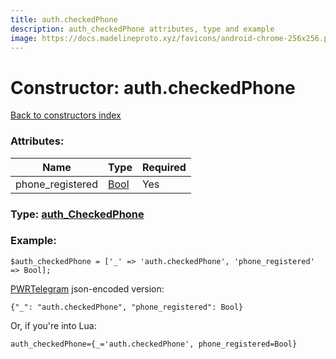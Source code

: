 ```yaml
---
title: auth.checkedPhone
description: auth_checkedPhone attributes, type and example
image: https://docs.madelineproto.xyz/favicons/android-chrome-256x256.png
---
```

# Constructor: auth.checkedPhone  
[Back to constructors index](index.md)



### Attributes:

| Name     |    Type       | Required |
|----------|---------------|----------|
|phone\_registered|[Bool](../types/Bool.md) | Yes|



### Type: [auth\_CheckedPhone](../types/auth_CheckedPhone.md)


### Example:

```
$auth_checkedPhone = ['_' => 'auth.checkedPhone', 'phone_registered' => Bool];
```  

[PWRTelegram](https://pwrtelegram.xyz) json-encoded version:

```
{"_": "auth.checkedPhone", "phone_registered": Bool}
```


Or, if you're into Lua:  


```
auth_checkedPhone={_='auth.checkedPhone', phone_registered=Bool}

```



